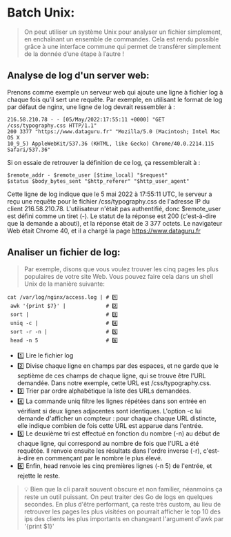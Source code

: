 # Batch Unix:


> On peut utiliser un système Unix pour analyser un fichier simplement, en enchaînant un ensemble de commandes. 
> Cela est rendu possible grâce à une interface commune qui permet de transférer simplement de la donnée
> d’une étape à l’autre !


## Analyse de log d'un server web:


Prenons comme exemple un serveur web qui ajoute une ligne à fichier log à chaque fois qu'il sert une requête. 
Par exemple, en utilisant le format de log par défaut de nginx, une ligne de log devrait ressembler à : 

```
216.58.210.78 - - [05/May/2022:17:55:11 +0000] "GET /css/typography.css HTTP/1.1"
200 3377 "https://www.dataguru.fr" "Mozilla/5.0 (Macintosh; Intel Mac OS X
10_9_5) AppleWebKit/537.36 (KHTML, like Gecko) Chrome/40.0.2214.115
Safari/537.36"
```

Si on essaie de retrouver la définition de ce log, ça ressemblerait à : 

```
$remote_addr - $remote_user [$time_local] "$request"
$status $body_bytes_sent "$http_referer" "$http_user_agent"
```

Cette ligne de log indique que le 5 mai 2022 à 17:55:11 UTC, le serveur a reçu une requête pour le
fichier /css/typography.css de l'adresse IP du client 216.58.210.78. L'utilisateur n'était pas authentifié, donc 
$remote_user est défini comme un tiret (-). Le statut de la réponse est 200 (c'est-à-dire que la demande a abouti), 
et la réponse était de 3 377 octets. Le navigateur Web était Chrome 40, et il a chargé la page https://www.dataguru.fr


Analiser un fichier de log:
---------------------------

> Par exemple, disons que vous voulez trouver les cinq pages les plus populaires de votre site Web. 
> Vous pouvez faire cela dans un shell Unix de la manière suivante:

```shell
cat /var/log/nginx/access.log | # 1️⃣
 awk '{print $7}' |             # 2️⃣
 sort |                         # 3️⃣
 uniq -c |                      # 4️⃣
 sort -r -n |                   # 5️⃣
 head -n 5                      # 6️⃣
```

+ 1️⃣ Lire le fichier log
+ 2️⃣ Divise chaque ligne en champs par des espaces, et ne garde que le septième de ces champs
de chaque ligne, qui se trouve être l'URL demandée. Dans notre exemple, cette URL est /css/typography.css.
+ 3️⃣ Trier par ordre alphabétique la liste des URLs demandées.
+ 4️⃣ La commande uniq filtre les lignes répétées dans son entrée en vérifiant si deux lignes adjacentes sont identiques. 
     L'option -c lui demande d'afficher un compteur : pour chaque chaque URL distincte, 
     elle indique combien de fois cette URL est apparue dans l'entrée.
+ 5️⃣ Le deuxième tri est effectué en fonction du nombre (-n) au début de chaque ligne, qui correspond au nombre de fois 
     que l'URL a été requêtée. Il renvoie ensuite les résultats dans l'ordre inverse (-r), 
     c'est-à-dire en commençant par le nombre le plus élevé.
+ 6️⃣ Enfin, head renvoie les cinq premières lignes (-n 5) de l'entrée, et rejette le reste.

> 💡 Bien que la cli parait souvent obscure et non familier, néanmoins ça reste un outil puissant. 
> On peut traiter des Go de logs en quelques secondes. En plus d'être performant, ça reste très custom, au lieu de retrouver
> les pages les plus visitées on pourrait afficher le top 10 des ips des clients les plus importants en changeant 
> l'argument d'awk par '{print $1}'